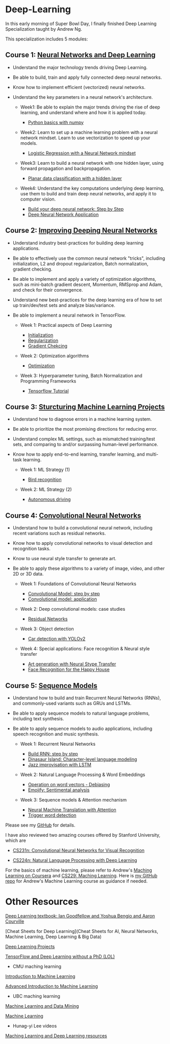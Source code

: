 # Deep-Learning

In this early morning of Super Bowl Day, I finally finished Deep Learning Specialization taught by Andrew Ng.

This specialization includes 5 modules:

## Course 1: [Neural Networks and Deep Learning](https://www.coursera.org/learn/neural-networks-deep-learning/home/welcome)

- Understand the major technology trends driving Deep Learning.
- Be able to build, train and apply fully connected deep neural networks.
- Know how to implement efficient (vectorized) neural networks. 
- Understand the key parameters in a neural network's architecture. 

    * Week1: Be able to explain the major trends driving the rise of deep learning, and understand where and how it is applied today.
        * [Python basics with numpy](https://github.com/wangruinju/Deep-Learning/blob/master/course1_neural_networks_and_deep_learning/Python%2BBasics%2BWith%2BNumpy%2Bv3.ipynb)

    * Week2: Learn to set up a machine learning problem with a neural network mindset. Learn to use vectorization to speed up your models.
        * [Logistic Regression with a Neural Network mindset](https://github.com/wangruinju/Deep-Learning/blob/master/course1_neural_networks_and_deep_learning/Logistic%2BRegression%2Bwith%2Ba%2BNeural%2BNetwork%2Bmindset%2Bv3.ipynb) 

    * Week3: Learn to build a neural network with one hidden layer, using forward propagation and backpropagation.
        * [Planar data classification with a hidden layer](https://github.com/wangruinju/Deep-Learning/blob/master/course1_neural_networks_and_deep_learning/Planar%2Bdata%2Bclassification%2Bwith%2Bone%2Bhidden%2Blayer%2Bv3.ipynb)

    * Week4: Understand the key computations underlying deep learning, use them to build and train deep neural networks, and apply it to computer vision. 
        * [Build your deep neural network: Step by Step](https://github.com/wangruinju/Deep-Learning/blob/master/course1_neural_networks_and_deep_learning/Building%2Byour%2BDeep%2BNeural%2BNetwork%2B-%2BStep%2Bby%2BStep%2Bv3.ipynb)
        * [Deep Neural Network Application](https://github.com/wangruinju/Deep-Learning/blob/master/course1_neural_networks_and_deep_learning/Deep%2BNeural%2BNetwork%2B-%2BApplication%2Bv3.ipynb)

## Course 2: [Improving Deeping Neural Networks](https://www.coursera.org/learn/deep-neural-network/home/welcome)

- Understand industry best-practices for building deep learning applications. 
- Be able to effectively use the common neural network "tricks", including initialization, L2 and dropout regularization, Batch normalization, gradient checking. 
- Be able to implement and apply a variety of optimization algorithms, such as mini-batch gradient descent, Momentum, RMSprop and Adam, and check for their convergence. 
- Understand new best-practices for the deep learning era of how to set up train/dev/test sets and analyze bias/variance.
- Be able to implement a neural network in TensorFlow. 

    * Week 1: Practical aspects of Deep Learning
        * [Initialization](https://github.com/wangruinju/Deep-Learning/blob/master/course2_improving_deep_neural_networks/Initialization.ipynb)
        * [Regularization](https://github.com/wangruinju/Deep-Learning/blob/master/course2_improving_deep_neural_networks/Regularization.ipynb)
        * [Gradient Chekcing](https://github.com/wangruinju/Deep-Learning/blob/master/course2_improving_deep_neural_networks/Gradient%2BChecking.ipynb)

    * Week 2: Optimization algorithms
        * [Optimization](https://github.com/wangruinju/Deep-Learning/blob/master/course2_improving_deep_neural_networks/Optimization%2Bmethods.ipynb)

    * Week 3: Hyperparameter tuning, Batch Normalization and Programming Frameworks
        * [Tensorflow Tutorial](https://github.com/wangruinju/Deep-Learning/blob/master/course2_improving_deep_neural_networks/Tensorflow%2BTutorial.ipynb)

## Course 3: [Sturcturing Machine Learning Projects](https://www.coursera.org/learn/machine-learning-projects/home/welcome)

- Understand how to diagnose errors in a machine learning system.
- Be able to prioritize the most promising directions for reducing error.
- Understand complex ML settings, such as mismatched training/test sets, and comparing to and/or surpassing human-level performance.
- Know how to apply end-to-end learning, transfer learning, and multi-task learning.

    * Week 1: ML Strategy (1)
        * [Bird recognition](https://github.com/wangruinju/Deep-Learning/blob/master/course3_structuring_machine_learning_projects/Week%201%20Quiz%20-%20Bird%20recognition%20in%20the%20city%20of%20Peacetopia%20(case%20study).md)

    * Week 2: ML Strategy (2)
        * [Autonomous driving](https://github.com/wangruinju/Deep-Learning/blob/master/course3_structuring_machine_learning_projects/Week%202%20Quiz%20-%20Autonomous%20driving%20(case%20study).md)

## Course 4: [Convolutional Neural Networks](https://www.coursera.org/learn/convolutional-neural-networks/home/welcome)

- Understand how to build a convolutional neural network, including recent variations such as residual networks.
- Know how to apply convolutional networks to visual detection and recognition tasks.
- Know to use neural style transfer to generate art.
- Be able to apply these algorithms to a variety of image, video, and other 2D or 3D data.

    * Week 1: Foundations of Convolutional Neural Networks
        * [Convolutional Model: step by step](https://github.com/wangruinju/Deep-Learning/blob/master/course4_convolutional_neural_networks/Convolution%2Bmodel%2B-%2BStep%2Bby%2BStep%2B-%2Bv2.ipynb)
        * [Convolutional model: application](https://github.com/wangruinju/Deep-Learning/blob/master/course4_convolutional_neural_networks/Convolution%2Bmodel%2B-%2BApplication%2B-%2Bv1.ipynb)

    * Week 2: Deep convolutional models: case studies
        * [Residual Networks](https://github.com/wangruinju/Deep-Learning/blob/master/course4_convolutional_neural_networks/Residual%2BNetworks%2B-%2Bv2.ipynb)

    * Week 3: Object detection
        * [Car detection with YOLOv2](https://github.com/wangruinju/Deep-Learning/blob/master/course4_convolutional_neural_networks/Autonomous%2Bdriving%2Bapplication%2B-%2BCar%2Bdetection%2B-%2Bv1.ipynb)

    * Week 4: Special applications: Face recognition & Neural style transfer
        * [Art generation with Neural Stype Transfer](https://github.com/wangruinju/Deep-Learning/blob/master/course4_convolutional_neural_networks/Art%2BGeneration%2Bwith%2BNeural%2BStyle%2BTransfer%2B-%2Bv2.ipynb)
        * [Face Recognition for the Happy House](https://github.com/wangruinju/Deep-Learning/blob/master/course4_convolutional_neural_networks/Face%2BRecognition%2Bfor%2Bthe%2BHappy%2BHouse%2B-%2Bv3.ipynb)

## Course 5: [Sequence Models](https://www.coursera.org/learn/nlp-sequence-models/home/welcome)

- Understand how to build and train Recurrent Neural Networks (RNNs), and commonly-used variants such as GRUs and LSTMs.
- Be able to apply sequence models to natural language problems, including text synthesis. 
- Be able to apply sequence models to audio applications, including speech recognition and music synthesis.

    * Week 1: Recurrent Neural Networks
        * [Build RNN: step by step](https://github.com/wangruinju/Deep-Learning/blob/master/course5_sequential_models/Building%2Ba%2BRecurrent%2BNeural%2BNetwork%2B-%2BStep%2Bby%2BStep%2B-%2Bv1.ipynb)
        * [Dinasaur Island: Character-level language modeling](https://github.com/wangruinju/Deep-Learning/blob/master/course5_sequential_models/Dinosaurus%2BIsland%2B--%2BCharacter%2Blevel%2Blanguage%2Bmodel%2Bfinal%2B-%2Bv2.ipynb)
        * [Jazz improvisation with LSTM](https://github.com/wangruinju/Deep-Learning/blob/master/course5_sequential_models/Improvise%2Ba%2BJazz%2BSolo%2Bwith%2Ban%2BLSTM%2BNetwork%2B-%2Bv1.ipynb)

    * Week 2: Natural Language Processing & Word Embeddings
        * [Operation on word vectors - Debiasing](https://github.com/wangruinju/Deep-Learning/blob/master/course5_sequential_models/Operations%2Bon%2Bword%2Bvectors%2B-%2Bv1.ipynb)
        * [Emojify: Sentimental analysis](https://github.com/wangruinju/Deep-Learning/blob/master/course5_sequential_models/Emojify%2B-%2Bv2.ipynb)

    * Week 3: Sequence models & Attention mechanism
        * [Neural Machine Translation with Attention](https://github.com/wangruinju/Deep-Learning/blob/master/course5_sequential_models/Neural%2Bmachine%2Btranslation%2Bwith%2Battention%2B-%2Bv1.ipynb)
        * [Trigger word detection](https://github.com/wangruinju/Deep-Learning/blob/master/course5_sequential_models/Trigger%2Bword%2Bdetection%2B-%2Bv1.ipynb)

Please see my [GitHub](https://github.com/wangruinju/Deep-Learning) for details.

I have also reviewed two amazing courses offered by Stanford University, which are 

* [CS231n: Convolutional Neural Networks for Visual Recognition](http://cs231n.stanford.edu/index.html)

* [CS224n: Natural Language Processing with Deep Learning](http://web.stanford.edu/class/cs224n/)

For the basics of machine learning, please refer to Andrew's [Maching Learning on Coursera](https://www.coursera.org/learn/machine-learning/home/welcome) and [CS229: Maching Learning](http://cs229.stanford.edu/). Here is [my GitHub repo](https://github.com/wangruinju/Machine-Learning-Coursera) for Andrew's Machine Learning course as guidance if needed.

# Other Resources

[Deep Learning textbook: Ian Goodfellow and Yoshua Bengio and Aaron Courville](http://www.deeplearningbook.org/)

[Cheat Sheets for Deep Learning](Cheat Sheets for AI, Neural Networks, Machine Learning, Deep Learning & Big Data)

[Deep Learning Projects](http://www.samyzaf.com/ML/)

[TensorFlow and Deep Learning without a PhD (LOL)](https://www.youtube.com/watch?v=u4alGiomYP4)

* CMU maching learning

[Introduction to Machine Learning](http://www.cs.cmu.edu/~epxing/Class/10701/lecture.html)

[Advanced Introduction to Machine Learning](http://www.cs.cmu.edu/~epxing/Class/10715/lecture.html)

* UBC maching learning

[Machine Learning and Data Mining](https://www.cs.ubc.ca/~schmidtm/Courses/340-F17/)

[Machine Learning](https://www.cs.ubc.ca/~schmidtm/Courses/540-W17/)

* Hunag-yi Lee videos

[Maching Learning and Deep Learning resources](http://speech.ee.ntu.edu.tw/~tlkagk/talk.html)

